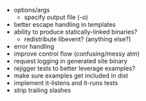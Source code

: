 * options/args
  * specify output file (-o)
* better escape handling in templates
* ability to produce statically-linked binaries?
  * redistribute libevent? (anything else?)
* error handling
* improve control flow (confusing/messy atm)
* request logging in generated site binary
* rejigger tests to better leverage examples?
* make sure examples get included in dist
* implement it-listens and it-runs tests
* strip trailing slashes
